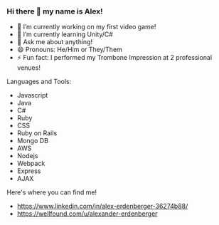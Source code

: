 ### Hi there 👋 my name is Alex!

- 🔭 I’m currently working on my first video game!
- 🌱 I’m currently learning Unity/C#
- 💬 Ask me about anything!
- 😄 Pronouns: He/Him or They/Them
- ⚡ Fun fact: I performed my Trombone Impression at 2 professional venues!

Languages and Tools:
- Javascript
- Java
- C#
- Ruby
- CSS
- Ruby on Rails
- Mongo DB
- AWS
- Nodejs
- Webpack
- Express
- AJAX

Here's where you can find me!
- https://www.linkedin.com/in/alex-erdenberger-36274b88/
- https://wellfound.com/u/alexander-erdenberger
